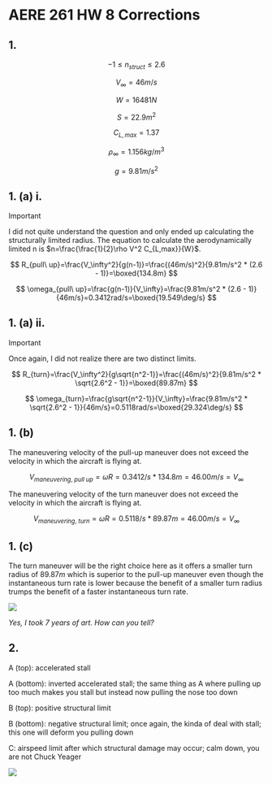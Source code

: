 # AERE 261 HW 8 Corrections

## 1.

$$
-1\leq n_{struct}\leq 2.6
$$

$$
V_\infty=46m/s
$$

$$
W=16481N
$$

$$
S=22.9m^2
$$

$$
C_{L,max}=1.37
$$

$$
\rho_\infty=1.156kg/m^3
$$

$$
g=9.81m/s^2
$$

## 1. (a) i.

> [!IMPORTANT]
> I did not quite understand the question and only ended up calculating the structurally limited radius. The equation to calculate the aerodynamically limited n is $n=\frac{\frac{1}{2}\rho V^2 C_{L,max}}{W}$.

$$
R_{pull\ up}=\frac{V_\infty^2}{g(n-1)}=\frac{(46m/s)^2}{9.81m/s^2 * (2.6 - 1)}=\boxed{134.8m}
$$

$$
\omega_{pull\ up}=\frac{g(n-1)}{V_\infty}=\frac{9.81m/s^2 * (2.6 - 1)}{46m/s}=0.3412rad/s=\boxed{19.549\deg/s}
$$

## 1. (a) ii.

> [!IMPORTANT]
> Once again, I did not realize there are two distinct limits.

$$
R_{turn}=\frac{V_\infty^2}{g\sqrt{n^2-1}}=\frac{(46m/s)^2}{9.81m/s^2 * \sqrt{2.6^2 - 1}}=\boxed{89.87m}
$$

$$
\omega_{turn}=\frac{g\sqrt{n^2-1}}{V_\infty}=\frac{9.81m/s^2 * \sqrt{2.6^2 - 1}}{46m/s}=0.5118rad/s=\boxed{29.324\deg/s}
$$

## 1. (b)

The maneuvering velocity of the pull-up maneuver does not exceed the velocity in which the aircraft is flying at.

$$
V_{maneuvering,\ pull\ up}=\omega R=0.3412/s * 134.8m=46.00m/s=V_\infty
$$

The maneuvering velocity of the turn maneuver does not exceed the velocity in which the aircraft is flying at.

$$
V_{maneuvering,\ turn}=\omega R=0.5118/s * 89.87m=46.00m/s=V_\infty
$$

## 1. (c)

The turn maneuver will be the right choice here as it offers a smaller turn radius of $89.87m$ which is superior to the pull-up maneuver even though the instantaneous turn rate is lower because the benefit of a smaller turn radius trumps the benefit of a faster instantaneous turn rate.

![](https://i.imgur.com/UE7wYrm.png)

_Yes, I took 7 years of art. How can you tell?_

## 2.

A (top): accelerated stall

A (bottom): inverted accelerated stall; the same thing as A where pulling up too much makes you stall but instead now pulling the nose too down

B (top): positive structural limit

B (bottom): negative structural limit; once again, the kinda of deal with stall; this one will deform you pulling down

C: airspeed limit after which structural damage may occur; calm down, you are not Chuck Yeager

![](https://i.imgur.com/RY2veK7.png)
